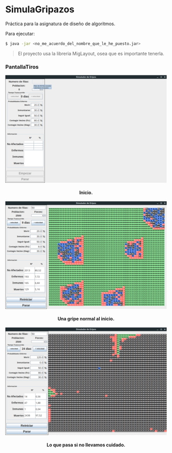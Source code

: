 # SimulaGripazos
Práctica para la asignatura de diseño de algoritmos.

Para ejecutar:
```sh
$ java -jar <no_me_acuerdo_del_nombre_que_le_he_puesto.jar>
```

> El proyecto usa la libreria MigLayout, osea que es importante tenerla.

### PantallaTiros

<center>
<p> 
  <img src="https://github.com/eduardez/SimulaGripes/blob/master/img/scr1.png">
  <h4>Inicio.</h4>
</p>
<p> 
  <img src="https://github.com/eduardez/SimulaGripes/blob/master/img/scr2.png">
  <h4>Una gripe normal al inicio.</h4>
</p>
<p> 
  <img src="https://github.com/eduardez/SimulaGripes/blob/master/img/scr3.png">
  <h4>Lo que pasa si no llevamos cuidado.</h4>
</p>
</center>

